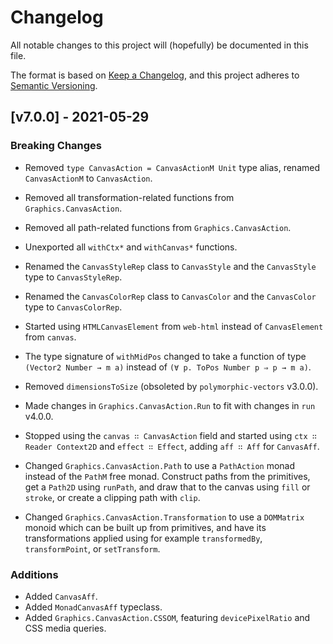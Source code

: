 # Changelog

All notable changes to this project will (hopefully) be documented in this file.

The format is based on [Keep a Changelog](https://keepachangelog.com/en/1.0.0/),
and this project adheres to [Semantic Versioning](https://semver.org/spec/v2.0.0.html).

## [v7.0.0] - 2021-05-29

### Breaking Changes

- Removed `type CanvasAction = CanvasActionM Unit` type alias, renamed
`CanvasActionM` to `CanvasAction`.

- Removed all transformation-related functions from `Graphics.CanvasAction`.
- Removed all path-related functions from `Graphics.CanvasAction`.
- Unexported all `withCtx*` and `withCanvas*` functions.
- Renamed the `CanvasStyleRep` class to `CanvasStyle` and the `CanvasStyle` type
to `CanvasStyleRep`.

- Renamed the `CanvasColorRep` class to `CanvasColor` and the `CanvasColor` type
to `CanvasColorRep`.

- Started using `HTMLCanvasElement` from `web-html` instead of `CanvasElement`
from `canvas`.

- The type signature of `withMidPos` changed to take a function of type
`(Vector2 Number → m a)` instead of `(∀ p. ToPos Number p ⇒ p → m a)`.

- Removed `dimensionsToSize` (obsoleted by `polymorphic-vectors` v3.0.0).
- Made changes in `Graphics.CanvasAction.Run` to fit with changes in `run`
v4.0.0.

- Stopped using the `canvas ∷ CanvasAction` field and started using
`ctx ∷ Reader Context2D` and `effect ∷ Effect`, adding `aff ∷ Aff` for
`CanvasAff`.

- Changed `Graphics.CanvasAction.Path` to use a `PathAction` monad instead of the
`PathM` free monad. Construct paths from the primitives, get a `Path2D` using
`runPath`, and draw that to the canvas using `fill` or `stroke`, or create a
clipping path with `clip`.

- Changed `Graphics.CanvasAction.Transformation` to use a `DOMMatrix` monoid
which can be built up from primitives, and have its transformations applied
using for example `transformedBy`, `transformPoint`, or `setTransform`.

### Additions

- Added `CanvasAff`.
- Added `MonadCanvasAff` typeclass.
- Added `Graphics.CanvasAction.CSSOM`, featuring `devicePixelRatio` and CSS
media queries.
